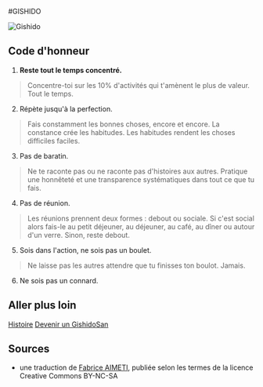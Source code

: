 #GISHIDO

![Gishido](http://1.1.1.2/bmi/www.fabrice-aimetti.fr/dotclear/public/traductions/gyshido/GyShiDo_-_Get_Your_Shit_Done__files/tagline.svg)

## Code d'honneur


1. **Reste tout le temps concentré.**
> Concentre-toi sur les 10% d'activités qui t'amènent le plus de valeur. Tout le temps. 
2. Répète jusqu'à la perfection.
> Fais constamment les bonnes choses, encore et encore. La constance crée les habitudes. Les habitudes rendent les choses difficiles faciles.
3. Pas de baratin.
> Ne te raconte pas ou ne raconte pas d'histoires aux autres. Pratique une honnêteté et une transparence systématiques dans tout ce que tu fais.
4. Pas de réunion. 
> Les réunions prennent deux formes : debout ou sociale. Si c'est social alors fais-le au petit déjeuner, au déjeuner, au café, au dîner ou autour d'un verre. Sinon, reste debout.
5. Sois dans l'action, ne sois pas un boulet.
> Ne laisse pas les autres attendre que tu finisses ton boulot. Jamais.
6. Ne sois pas un connard.

## Aller plus loin 

[Histoire](http://gyshido.com/about/)
[Devenir un GishidoSan](http://gyshido.com/join/)

## Sources

* une traduction de [Fabrice AIMETI](http://www.fabrice-aimetti.fr/dotclear/public/traductions/gyshido/GyShiDo_-_Get_Your_Shit_Done__fr.html), publiée selon les termes de la licence Creative Commons BY-NC-SA


